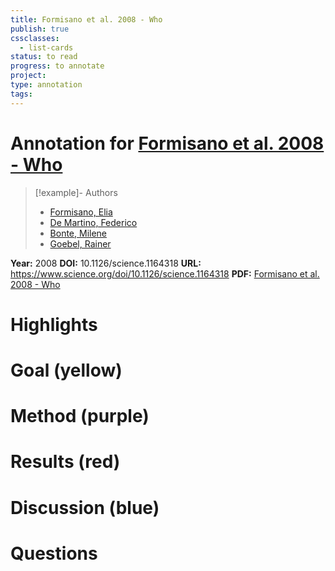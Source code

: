 ```yaml
---
title: Formisano et al. 2008 - Who
publish: true
cssclasses:
  - list-cards
status: to read
progress: to annotate
project:
type: annotation
tags:
---
```

# Annotation for [Formisano et al. 2008 - Who](Papers/References/Formisano%20et%20al.%202008%20-%20Who)

> [!example]- Authors
> - [Formisano, Elia](Papers/People/Formisano%20Elia)
> - [De Martino, Federico](Papers/People/De%20Martino%20Federico)
> - [Bonte, Milene](Papers/People/Bonte%20Milene)
> - [Goebel, Rainer](Papers/People/Goebel%20Rainer)

**Year:** 2008
**DOI:** 10.1126/science.1164318
**URL:** https://www.science.org/doi/10.1126/science.1164318
**PDF:** [Formisano et al. 2008 - Who](Papers/PDFs/Formisano%20et%20al.%202008%20-%20Who%20Is%20Saying%20What%20Brain-Based%20Decoding%20of%20Human%20Voice%20and%20Speech.pdf)

# Highlights


# Goal (yellow)


# Method (purple)


# Results (red)


# Discussion (blue)


# Questions

